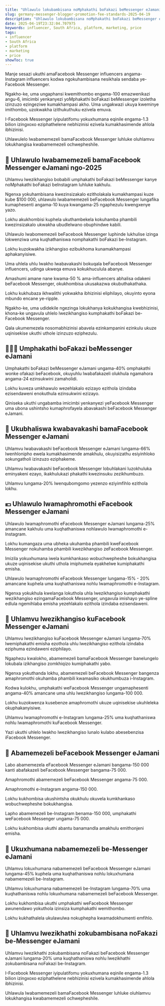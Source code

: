 ```yaml
---
title: "Uhlawulo lokubambisana noMphakathi boFakazi beMessenger eJamani ngo-2025"
slug: germany-messenger-blogger-promotion-fee-standards-2025-04-19
description: "Uhlawulo lokubambisana noMphakathi boFakazi beMessenger eJamani ngo-2025"
date: 2025-04-19T23:32:04.707975
keywords: influencer, South Africa, platform, marketing, price
tags:
- influencer
- South Africa
- platform
- marketing
- price
showToc: true
---
```


Manje sesazi ukuthi amaFacebook Messenger influencers angama-Instagram influencers kodwa ngokuhambisana nesikhala sendaba ye-Facebook Messenger.

Ngakho-ke, uma ungaphansi kwemithombo engama-100 emazwenikazi angu-6, imicimbi yenkanyezi yoMphakathi boFakazi beMessenger izoletha izinzuzo ezingeziwe kumakhampasi akho. Uma ungakwazi ukuya kweminye imithombo, uzokwakha izithukuthuku ezivela emuva.

I-Facebook Messenger iyipulatifomu yokuxhumana eqinile engama-1.3 bilion izingxoxo eziphathelene nebhizinisi ezivela kumakhasimende ahlola ibhizinisi. 

Uhlawulelo lwabamemezeli bamaFacebook Messenger luhluke oluhlamvu lokukhangisa kwabamemezeli ochwepheshile.


## 🤑 Uhlawulo lwabamemezeli bamaFacebook Messenger eJamani ngo-2025

Uhlamvu lwezikhangiso bobabili umphakathi boFakazi beMessenger kanye noMphakathi boFakazi beInstagram luhluke kakhulu. 


Ngenxa yokuhambisana kwezinsizakalo ezitholakala kumakhampasi kuze kube $100 000, uhlawulo lwabamemezeli beFacebook Messenger lungafika kumaphesenti angama-10 kuya kwangama-25 ngaphezulu kwengxenye yazo. 


Lokhu akukhombisi kuphela ukuthambekela kokuhamba phambili kwezinsizakalo ukwakha ubudlelwano obuphindwe kabili.


Uhlawulo lwabomemezeli beFacebook Messenger luphinde lukhulise izinga lokwenziwa uma kuqhathaniswa nomphakathi boFakazi be-Instagram. 


Lokhu kuzokwakha izikhangiso ezibukhoma kunamakhampasi aphakanyisiwe.


Uma uhlela uhlu lwakho lwabavakashi bokuqala beFacebook Messenger influencers, udinga ukweqa emuva kokukhuculula abanye. 


Amashumi amane nane kwama-50 % ama-influencers abhalisa odakeni beFacebook Messenger, okukhombisa ukusakazwa okubuthakathaka.


Lokhu kukhubaza ikhwalithi yokwakha ibhizinisi eliphilayo, okuyinto eyona mbundo encane ye-ripple.

Ngakho-ke, uma udidekile ngezinga lokukhanya kokukhangisa kwebhizinisi, khona-ke ungavula uhlelo lwezikhangiso kumphakathi boFakazi be-Facebook Messenger.


Qala ukumemezela nosomabhizinisi abavela ezinkampanini ezinkulu ukuze uqinisekise ukuthi uthole izinzuzo eziphezulu.


## 🧑‍🤝‍🧑 Umphakathi boFakazi beMessenger eJamani

Umphakathi boFakazi beMessenger eJamani ungama-40% omphakathi wonke ofakazi beFacebook, okuyuhlu lwabafakazeli olukhula ngamahora angama-24 ezinsukwini zamaholidi.


Lokhu kuveza umkhawulo wezehlakalo ezizayo ezithola izindaba ezisendaweni enokuthula ezinsukwini ezizayo. 


Qiniseka ukuthi ungabamba imicimbi yenkanyezi yeFacebook Messenger uma ubona ushintsho kumaphrofayela abavakashi beFacebook Messenger eJamani.


## 🚀 Ukubhaliswa kwabavakashi bamaFacebook Messenger eJamani

Uhlamvu lwabavakashi beFacebook Messenger eJamani lungama-66% lwenhlonipho ewela kumakhasimende amakhulu, okuyisizathu esiyinhloko sokungatholi izinzuzo eziphakeme.


Uhlamvu lwabavakashi beFacebook Messenger lobuhlakani luzokhuluka eminyakeni ezayo, ikakhulukazi phakathi kwezinsuku zezikhumbuzo.


Uhlamvu lungama-20% lwenqubomgomo yezenzo eziyimfihlo ezithola lokhu.


## 💴 Uhlawulo lwamaphromothi eFacebook Messenger eJamani

Uhlawulo lwamaphromothi eFacebook Messenger eJamani lungama-25% amancane kakhulu uma kuqhathaniswa nohlawulo lwamaphromothi e-Instagram. 


Lokhu kumangaza uma ubheka ukuhamba phambili kweFacebook Messenger nokuhamba phambili kwezikhangiso zeFacebook Messenger. 


Imizila yokuxhumana iwela kumkhankaso wobuchwepheshe bokukhangisa ukuze uqinisekise ukuthi uthola imiphumela eyakhelwe kumiphakathi emisha. 


Uhlawulo lwamaphromothi eFacebook Messenger lungama-15% - 20% amancane kuphela uma kuqhathaniswa nohlu lwamaphromothi e-Instagram.


Ngenxa yokukhula kwelanga lokuthola uhla lwezikhangiso kumphakathi wezikhangiso ezingamaFacebook Messenger, ungavula imishayo ye-spline edlula ngemihlaba emisha yezehlakalo ezithola izindaba ezisendaweni.


## 📡 Uhlamvu lwezikhangiso kuFacebook Messenger eJamani

Uhlamvu lwezikhangiso kuFacebook Messenger eJamani lungama-70% lwemiphakathi emisha ezothola uhlu lwezikhangiso ezithola izindaba eziphuma ezindaweni eziphilayo. 


Ngaphezu kwalokho, abamemezeli bamaFacebook Messenger banelungelo lokubala izikhangiso zomkhiqizo kumiphakathi yabo.


Ngenxa yokuthanda lokhu, abamemezeli beFacebook Messenger bangenza amaphromothi okuhamba phambili kwamasiko okukhumbuza i-Instagram.


Kodwa kulokhu, umphakathi weFacebook Messenger ungamaphesenti angama-40% amancane uma uhlu lwezikhangiso lungama-100 000.


Lokhu kuzokwenza kusebenze amaphromothi ukuze uqinisekise ukuhleleka okuphakanyisiwe. 


Uhlamvu lwamaphromothi e-Instagram lungama-25% uma kuqhathaniswa nohlu lwamaphromothi kuFacebook Messenger. 


Yazi ukuthi uhlelo lwakho lwezikhangiso lunalo kulabo abesebenzisa iFacebook Messenger.


## 📲 Abamemezeli beFacebook Messenger eJamani

Labo abamemezela eFacebook Messenger eJamani bangama-150 000 kanti abafakazeli beFacebook Messenger bangama-75 000.


Amaphromothi abamemezeli beFacebook Messenger angama-75 000.


Amaphromothi e-Instagram angama-150 000. 


Lokhu kukhombisa ukushintsha okukhulu okuvela kumkhankaso wobuchwepheshe bokukhangisa.


Lapho abamemezeli be-Instagram benama-150 000, umphakathi weFacebook Messenger ungama-75 000. 


Lokhu kukhombisa ukuthi abantu banamandla amakhulu emithonjeni emisha. 


## 📧 Ukuxhumana nabamemezeli be-Messenger eJamani

Uhlamvu lokuxhumana nabamemezeli beFacebook Messenger eJamani lungama-45% kuphela uma kuqhathaniswa nohlu lokuxhumana nabamemezeli be-Instagram.


Uhlamvu lokuxhumana nabamemezeli be-Instagram lungama-70% uma kuqhathaniswa nohlu lokuxhumana nabamemezeli beFacebook Messenger.


Lokhu kukhombisa ukuthi umphakathi weFacebook Messenger awunendawo yokuthola izinsiza kumphakathi wemithombo.


Lokhu kukhathalela ukulawulwa nokuphepha kwamadokhumenti emfihlo.


## 📅 Uhlamvu lwezikhathi zokubambisana noFakazi be-Messenger eJamani

Uhlamvu lwezikhathi zokubambisana noFakazi beFacebook Messenger eJamani lungama-20% uma kuqhathaniswa nohlu lwezikhathi zokubambisana noFakazi be-Instagram.


I-Facebook Messenger iyipulatifomu yokuxhumana eqinile engama-1.3 bilion izingxoxo eziphathelene nebhizinisi ezivela kumakhasimende ahlola ibhizinisi. 

Uhlawula lwabamemezeli bamaFacebook Messenger luhluke oluhlamvu lokukhangisa kwabamemezeli ochwepheshile.